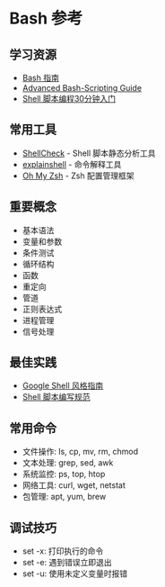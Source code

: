 # Bash 参考

## 学习资源
- [Bash 指南](https://wangdoc.com/bash/)
- [Advanced Bash-Scripting Guide](https://tldp.org/LDP/abs/html/)
- [Shell 脚本编程30分钟入门](https://github.com/qinjx/30min_guides/blob/master/shell.md)

## 常用工具
- [ShellCheck](https://www.shellcheck.net/) - Shell 脚本静态分析工具
- [explainshell](https://explainshell.com/) - 命令解释工具
- [Oh My Zsh](https://ohmyz.sh/) - Zsh 配置管理框架

## 重要概念
- 基本语法
- 变量和参数
- 条件测试
- 循环结构
- 函数
- 重定向
- 管道
- 正则表达式
- 进程管理
- 信号处理

## 最佳实践
- [Google Shell 风格指南](https://google.github.io/styleguide/shellguide.html)
- [Shell 脚本编写规范](https://zh-google-styleguide.readthedocs.io/en/latest/google-shell-styleguide/)

## 常用命令
- 文件操作: ls, cp, mv, rm, chmod
- 文本处理: grep, sed, awk
- 系统监控: ps, top, htop
- 网络工具: curl, wget, netstat
- 包管理: apt, yum, brew

## 调试技巧
- set -x: 打印执行的命令
- set -e: 遇到错误立即退出
- set -u: 使用未定义变量时报错